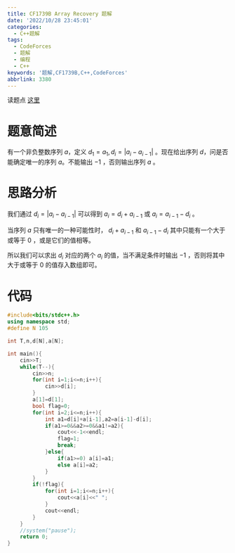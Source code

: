 ```yaml
---
title: CF1739B Array Recovery 题解
date: '2022/10/28 23:45:01'
categories:
  - C++题解
tags:
  - CodeForces
  - 题解
  - 编程
  - C++
keywords: '题解,CF1739B,C++,CodeForces'
abbrlink: 3380
---
```


读题点 [这里](https://www.luogu.com.cn/problem/CF1739B)

# 题意简述

有一个非负整数序列 $a$，定义 $d_1=a_1,d_i=|a_i-a_{i-1}|$ 。现在给出序列 $d$，问是否能确定唯一的序列 $a$。不能输出 $−1$ ，否则输出序列 $a$ 。

# 思路分析

我们通过 $d_i=|a_i-a_{i-1}|$ 可以得到 $a_i=d_i+a_{i-1}$ 或 $a_i=a_{i-1}-d_i$ 。

当序列 $a$ 只有唯一的一种可能性时， $d_i+a_{i-1}$ 和 $a_{i-1}-d_i$ 其中只能有一个大于或等于 $0$ ，或是它们的值相等。

所以我们可以求出 $d_i$ 对应的两个 $a_i$ 的值，当不满足条件时输出 $−1$ ，否则将其中大于或等于 $0$ 的值存入数组即可。

# 代码

```C++
#include<bits/stdc++.h>
using namespace std;
#define N 105

int T,n,d[N],a[N];

int main(){
    cin>>T;
	while(T--){
		cin>>n;
		for(int i=1;i<=n;i++){
			cin>>d[i];
		}
		a[1]=d[1];
		bool flag=0;
		for(int i=2;i<=n;i++){
			int a1=d[i]+a[i-1],a2=a[i-1]-d[i];
			if(a1>=0&&a2>=0&&a1!=a2){
				cout<<-1<<endl;
				flag=1;
				break;
			}else{
				if(a1>=0) a[i]=a1;
				else a[i]=a2;
			}
		}
		if(!flag){
			for(int i=1;i<=n;i++){
				cout<<a[i]<<" ";
			}
			cout<<endl;
		}
	}
	//system("pause");
	return 0;
}
```